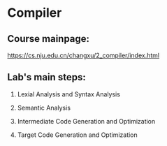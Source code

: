 # Compiler

## Course mainpage:

https://cs.nju.edu.cn/changxu/2_compiler/index.html

## Lab's main steps:

1. Lexial Analysis and Syntax Analysis

2. Semantic Analysis

3. Intermediate Code Generation and Optimization

4. Target Code Generation and Optimization 

